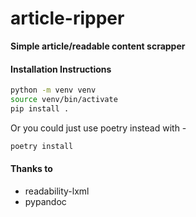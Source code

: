 # article-ripper

**Simple article/readable content scrapper**

#### Installation Instructions

```sh
python -m venv venv
source venv/bin/activate
pip install .
```
Or you could just use poetry instead with -
```sh
poetry install
```

#### Thanks to

* readability-lxml
* pypandoc
